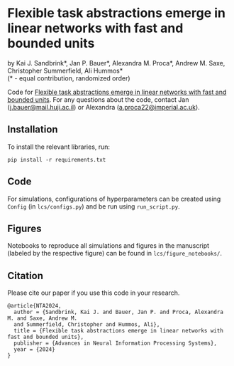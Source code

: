 # Flexible task abstractions emerge in linear networks with fast and bounded units
by Kai J. Sandbrink*, Jan P. Bauer*, Alexandra M. Proca*, Andrew M. Saxe, Christopher Summerfield, Ali Hummos*<br/>
(* - equal contribution, randomized order)

Code for [Flexible task abstractions emerge in linear networks with fast and bounded units](https://openreview.net/forum?id=AbTpJl7vN6). For any questions about the code, contact Jan (j.bauer@mail.huji.ac.il) or Alexandra (a.proca22@imperial.ac.uk).

## Installation
To install the relevant libraries, run:
```
pip install -r requirements.txt
```

## Code
For simulations, configurations of hyperparameters can be created using ```Config``` (in ```lcs/configs.py```) and be run using ```run_script.py```.

## Figures
Notebooks to reproduce all simulations and figures in the manuscript (labeled by the respective figure) can be found in ```lcs/figure_notebooks/```.

## Citation
Please cite our paper if you use this code in your research.

```
@article{NTA2024,
  author = {Sandbrink, Kai J. and Bauer, Jan P. and Proca, Alexandra M. and Saxe, Andrew M. 
  and Summerfield, Christopher and Hummos, Ali},
  title = {Flexible task abstractions emerge in linear networks with fast and bounded units},
  publisher = {Advances in Neural Information Processing Systems},
  year = {2024}
}
```

